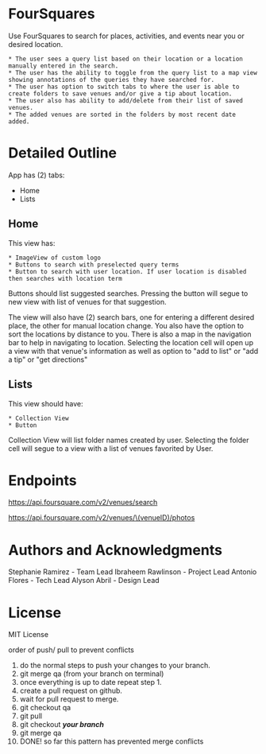 # FourSquares

Use FourSquares to search for places, activities, and events near you or desired location. 

    * The user sees a query list based on their location or a location manually entered in the search. 
    * The user has the ability to toggle from the query list to a map view showing annotations of the queries they have searched for. 
    * The user has option to switch tabs to where the user is able to create folders to save venues and/or give a tip about location. 
    * The user also has ability to add/delete from their list of saved venues.
    * The added venues are sorted in the folders by most recent date added.

# Detailed Outline

App has (2) tabs:
   * Home
   * Lists

## Home

This view has:

     
    * ImageView of custom logo
    * Buttons to search with preselected query terms
    * Button to search with user location. If user location is disabled then searches with location term
    
    
Buttons should list suggested searches.  Pressing the button will segue to new view with list of venues for that suggestion. 



The view will also have (2) search bars, one for entering a different desired place, the other for manual location change.  You also have the option to sort the locations by distance to you.  There is also a map in the navigation bar to help in navigating to location.  Selecting the location cell will open up a view with that venue's information as well as option to "add to list" or "add a tip" or "get directions"

## Lists

This view should have: 

    * Collection View
    * Button

Collection View will list folder names created by user.  Selecting the folder cell will segue to a view with a list of venues favorited by User.
    

# Endpoints 

https://api.foursquare.com/v2/venues/search

https://api.foursquare.com/v2/venues/\(venueID)/photos

    
# Authors and Acknowledgments

Stephanie Ramirez - Team Lead
Ibraheem Rawlinson - Project Lead
Antonio Flores - Tech Lead
Alyson Abril - Design Lead


# License 
MIT License


order of push/ pull to prevent conflicts
 1. do the normal steps to push your changes to your branch.
 2. git merge qa (from your branch on terminal)
 3. once everything is up to date repeat step 1.
 4. create a pull request on github.
 5. wait for pull request to merge.
 6. git checkout qa
 7. git pull
 8. git checkout **_your branch_**
 9. git merge qa
 10. DONE! so far this pattern has prevented merge conflicts



